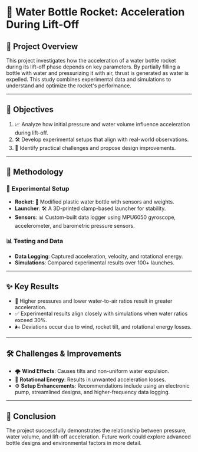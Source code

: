 # 🚀 Water Bottle Rocket: Acceleration During Lift-Off

## 🌟 Project Overview

This project investigates how the acceleration of a water bottle rocket during its lift-off phase depends on key parameters. By partially filling a bottle with water and pressurizing it with air, thrust is generated as water is expelled. This study combines experimental data and simulations to understand and optimize the rocket's performance.

---

## 🎯 Objectives
1. 📈 Analyze how initial pressure and water volume influence acceleration during lift-off.
2. 🛠️ Develop experimental setups that align with real-world observations.
3. 🧩 Identify practical challenges and propose design improvements.

---

## 🧪 Methodology

### 🔧 Experimental Setup
- **Rocket**: 🧴 Modified plastic water bottle with sensors and weights.
- **Launcher**: 🛠️ A 3D-printed clamp-based launcher for stability.
- **Sensors**: 📊 Custom-built data logger using MPU6050 gyroscope, accelerometer, and barometric pressure sensors.

### 📊 Testing and Data
- **Data Logging**: Captured acceleration, velocity, and rotational energy.
- **Simulations**: Compared experimental results over 100+ launches.

---

## ✨ Key Results
- 🔺 Higher pressures and lower water-to-air ratios result in greater acceleration.
- ✅ Experimental results align closely with simulations when water ratios exceed 30%.
- 🌬️ Deviations occur due to wind, rocket tilt, and rotational energy losses.

---

## 🛠️ Challenges & Improvements
- 🌪️ **Wind Effects**: Causes tilts and non-uniform water expulsion.
- 🔄 **Rotational Energy**: Results in unwanted acceleration losses.
- ⚙️ **Setup Enhancements**: Recommendations include using an electronic pump, streamlined designs, and higher-frequency data logging.

---

## 📌 Conclusion
The project successfully demonstrates the relationship between pressure, water volume, and lift-off acceleration. Future work could explore advanced bottle designs and environmental factors in more detail.
